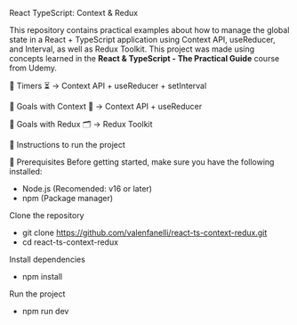 React TypeScript: Context & Redux

This repository contains practical examples about how to manage the global state in a React + TypeScript application using Context API, useReducer, and Interval, as well as Redux Toolkit.
This project was made using concepts learned in the **React & TypeScript - The Practical Guide** course from Udemy.

🔹 Timers ⏳ → Context API + useReducer + setInterval


🔹 Goals with Context 🎯 → Context API + useReducer


🔹 Goals with Redux 🗂️ → Redux Toolkit


🚀 Instructions to run the project


🔹 Prerequisites
Before getting started, make sure you have the following installed:

- Node.js (Recomended: v16 or later)
- npm (Package manager)


Clone the repository
-   git clone https://github.com/valenfanelli/react-ts-context-redux.git
-   cd react-ts-context-redux

Install dependencies
-   npm install

Run the project
-   npm run dev
